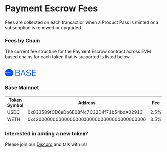 # Payment Escrow Fees


Fees are collected on each transaction when a Product Pass is minted or a subscription is renewed or upgraded. 

### Fees by Chain
The current fee structure for the Payment Escrow contract across EVM based chains for each token that is supported is listed below. 

<br />
<a href="https://base.org" target="_blank" alt="Base Chain">
    <img src="../packages/contracts/assets/BaseChainLogo.svg" width="100" height="25" alt="Base Chain">
</a>

### Base Mainnet

<table>
    <tr>
        <th>Token Symbol</th>
        <th>Address</th>
        <th>Fee</th>
    </tr>
    <tr>
        <td>USDC</td>
        <td>0x833589fCD6eDb6E08f4c7C32D4f71b54bdA02913</td>
        <td>2.5%</td>
    </tr>
     <tr>
        <td>WETH</td>
        <td>0x4200000000000000000000000000000000000006</td>
        <td>3.5%</td>
    </tr>
</table>

### Interested in adding a new token?

Please join our [Discord](https://discord.gg/dEZpyh9Y35) and talk with us!